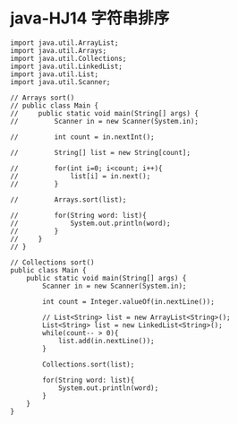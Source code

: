 # java-HJ14 字符串排序


    import java.util.ArrayList;
    import java.util.Arrays;
    import java.util.Collections;
    import java.util.LinkedList;
    import java.util.List;
    import java.util.Scanner;
    
    // Arrays sort()
    // public class Main {
    //     public static void main(String[] args) {
    //         Scanner in = new Scanner(System.in);
            
    //         int count = in.nextInt();
    
    //         String[] list = new String[count];
    
    //         for(int i=0; i<count; i++){
    //             list[i] = in.next();
    //         }
    
    //         Arrays.sort(list);
    
    //         for(String word: list){
    //             System.out.println(word);
    //         }
    //     }
    // }
    
    // Collections sort()
    public class Main {
        public static void main(String[] args) {
            Scanner in = new Scanner(System.in);
            
            int count = Integer.valueOf(in.nextLine());
    
            // List<String> list = new ArrayList<String>();
            List<String> list = new LinkedList<String>();
            while(count-- > 0){
                list.add(in.nextLine());
            }
    
            Collections.sort(list);
    
            for(String word: list){
                System.out.println(word);
            }
        }
    }

  

